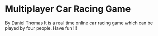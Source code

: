 # Multiplayer Car Racing Game
By Daniel Thomas
It is a real time online car racing game which can be played by four people.
Have fun !!!
